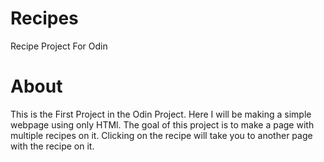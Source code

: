 # Recipes
Recipe Project For Odin

# About
This is the First Project in the Odin Project. Here I will be making a simple webpage using only HTMl. The goal of this project is to make a page with multiple recipes on it. Clicking on the recipe will take you to another page with the recipe on it.


